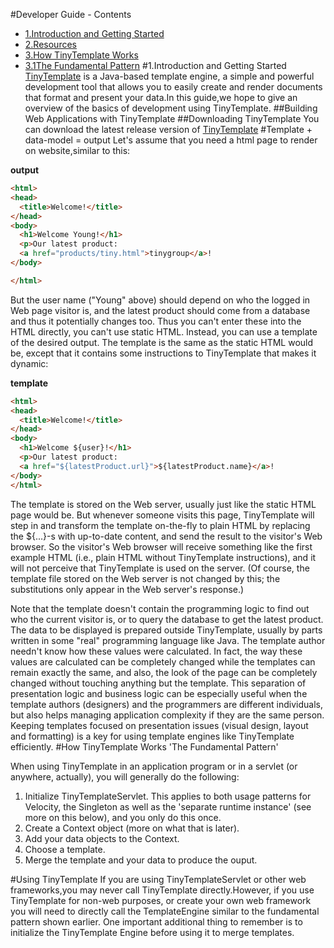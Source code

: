 #Developer Guide - Contents
* [1.Introduction and Getting Started](#1)
* [2.Resources](#2)
* [3.How TinyTemplate Works](#3)
* [3.1The Fundamental Pattern](#3.1)
#1.Introduction and Getting Started
[TinyTemplate](http://git.oschina.net/tinyframework/tiny) is a Java-based template engine, a simple and powerful development tool that allows you to easily create and render documents that format and present your data.In this guide,we hope to give an overview of the basics of development using 
TinyTemplate.
##Building Web Applications with TinyTemplate
##Downloading TinyTemplate
You can download the latest release version of [TinyTemplate](http://git.oschina.net/tinyframework/tiny)
#Template + data-model = output
Let's assume that you need a html page to render on website,similar to this:

**output**
```html
<html>
<head>
  <title>Welcome!</title>
</head>
<body>
  <h1>Welcome Young!</h1>
  <p>Our latest product:
  <a href="products/tiny.html">tinygroup</a>!
</body>

</html>
```
But the user name ("Young" above) should depend on who the logged in Web page visitor is, and the latest product should come from a database and thus it potentially changes too. Thus you can't enter these into the HTML directly, you can't use static HTML. Instead, you can use a template of the desired output. The template is the same as the static HTML would be, except that it contains some instructions to TinyTemplate that makes it dynamic:

**template**
```html
<html>
<head>
  <title>Welcome!</title>
</head>
<body>
  <h1>Welcome ${user}!</h1>
  <p>Our latest product:
  <a href="${latestProduct.url}">${latestProduct.name}</a>!
</body>
</html>
```
The template is stored on the Web server, usually just like the static HTML page would be. But whenever someone visits this page, TinyTemplate will step in and transform the template on-the-fly to plain HTML by replacing the ${...}-s with up-to-date content, and send the result to the visitor's Web browser. So the visitor's Web browser will receive something like the first example HTML (i.e., plain HTML without TinyTemplate instructions), and it will not perceive that TinyTemplate is used on the server. (Of course, the template file stored on the Web server is not changed by this; the substitutions only appear in the Web server's response.)

Note that the template doesn't contain the programming logic to find out who the current visitor is, or to query the database to get the latest product. The data to be displayed is prepared outside TinyTemplate, usually by parts written in some "real" programming language like Java. The template author needn't know how these values were calculated. In fact, the way these values are calculated can be completely changed while the templates can remain exactly the same, and also, the look of the page can be completely changed without touching anything but the template. This separation of presentation logic and business logic can be especially useful when the template authors (designers) and the programmers are different individuals, but also helps managing application complexity if they are the same person. Keeping templates focused on presentation issues (visual design, layout and formatting) is a key for using template engines like TinyTemplate efficiently.
#How TinyTemplate Works
'The Fundamental Pattern'

When using TinyTemplate in an application program or in a servlet (or anywhere, actually), you will generally do the following: 
1. Initialize TinyTemplateServlet. This applies to both usage patterns for Velocity, the Singleton as well as the 'separate runtime instance' (see more on this below), and you only do this once.
2. Create a Context object (more on what that is later).
3. Add your data objects to the Context.
4. Choose a template.
5. Merge the template and your data to produce the ouput.

#Using TinyTemplate
If you are using TinyTemplateServlet or other web frameworks,you may never call TinyTemplate directly.However, if you use TinyTemplate for non-web purposes, or create your own web framework you will need to directly call the TemplateEngine  similar to the fundamental pattern shown earlier. One important additional thing to remember is to initialize the TinyTemplate Engine before using it to merge templates.  